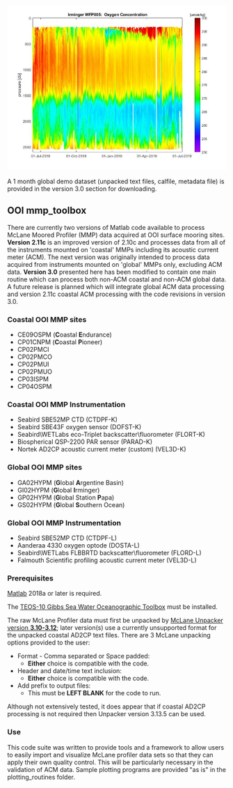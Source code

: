 ![Irminger_WFP005_O2_pcolor.jpg](/Irminger_WFP005_O2_pcolor.jpg "WFP Data")

A 1 month global demo dataset (unpacked text files, calfile, metadata file) is provided in the version 3.0 section for downloading.

## OOI mmp_toolbox

There are currently two versions of Matlab code available to process McLane Moored Profiler (MMP) data acquired at OOI surface mooring sites. **Version 2.11c** is an improved version of 2.10c and processes data from all of the instruments mounted on 'coastal' MMPs including its acoustic current meter (ACM). The next version was originally intended to process data acquired from instruments mounted on 'global' MMPs only, excluding ACM data. **Version 3.0** presented here has been modified to contain one main routine which can process both non-ACM coastal and non-ACM global data. A future release is planned which will integrate global ACM data processing and version 2.11c coastal ACM processing with the code revisions in version 3.0.
 
### Coastal OOI MMP sites
* CE09OSPM (**C**oastal **E**ndurance)
* CP01CNPM (**C**oastal **P**ioneer)
* CP02PMCI 
* CP02PMCO
* CP02PMUI 
* CP02PMUO 
* CP03ISPM 
* CP04OSPM 

### Coastal OOI MMP Instrumentation
* Seabird SBE52MP CTD (CTDPF-K)
* Seabird SBE43F oxygen sensor (DOFST-K)
* Seabird\WETLabs eco-Triplet backscatter\fluorometer (FLORT-K)
* Biospherical QSP-2200 PAR sensor (PARAD-K)
* Nortek AD2CP acoustic current meter (custom) (VEL3D-K)

### Global OOI MMP sites
* GA02HYPM (**G**lobal **A**rgentine Basin)
* GI02HYPM (**G**lobal **I**rminger)
* GP02HYPM (**G**lobal Station **P**apa)
* GS02HYPM (**G**lobal **S**outhern Ocean)

### Global OOI MMP Instrumentation
* Seabird SBE52MP CTD (CTDPF-L)
* Aanderaa 4330 oxygen optode (DOSTA-L)
* Seabird\WETLabs FLBBRTD backscatter\fluorometer (FLORD-L)
* Falmouth Scientific profiling acoustic current meter (VEL3D-L)

### Prerequisites  

[Matlab](https://www.mathworks.com/) 2018a or later is required.

The [TEOS-10 Gibbs Sea Water Oceanographic Toolbox](http://www.teos-10.org/software.htm) must be installed.

The raw McLane Profiler data must first be unpacked by [McLane Unpacker version **3.10-3.12**](https://mclanelabs.com/profile-unpacker/); later version(s) use a currently unsupported format for the unpacked coastal AD2CP text files. There are 3 McLane unpacking options provided to the user:  

*   Format - Comma separated or Space padded:  
    *   **Either** choice is compatible with the code.  
*   Header and date/time text inclusion:  
    *   **Either** choice is compatible with the code.
*   Add prefix to output files:  
    *   This must be **LEFT BLANK** for the code to run.  

Although not extensively tested, it does appear that if coastal AD2CP processing is not required then Unpacker version 3.13.5 can be used.  

### Use  

This code suite was written to provide tools and a framework to allow users to easily import and visualize McLane profiler data sets so that they can apply their own quality control. This will be particularly necessary in the validation of ACM data. Sample plotting programs are provided "as is" in the plotting_routines folder.

